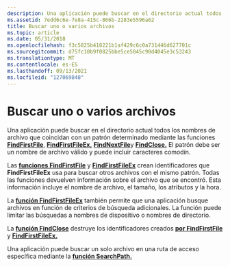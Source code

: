 ```yaml
---
description: Una aplicación puede buscar en el directorio actual todos los nombres de archivo que coincidan con un patrón determinado mediante las funciones FindFirstFile, FindFirstFileEx, FindNextFile y FindClose.
ms.assetid: 7edd6c6e-7e8a-415c-866b-2283e5596a62
title: Buscar uno o varios archivos
ms.topic: article
ms.date: 05/31/2018
ms.openlocfilehash: f3c5825b418221b1af429c6c0a731446d627701c
ms.sourcegitcommit: d75fc10b9f0825bbe5ce5045c90d4045e3c53243
ms.translationtype: MT
ms.contentlocale: es-ES
ms.lasthandoff: 09/13/2021
ms.locfileid: "127069848"
---
```

# <a name="searching-for-one-or-more-files"></a>Buscar uno o varios archivos

Una aplicación puede buscar en el directorio actual todos los nombres de archivo que coincidan con un patrón determinado mediante las funciones [**FindFirstFile**](/windows/desktop/api/FileAPI/nf-fileapi-findfirstfilea), [**FindFirstFileEx,**](/windows/desktop/api/FileAPI/nf-fileapi-findfirstfileexa) [**FindNextFile**](/windows/desktop/api/FileAPI/nf-fileapi-findnextfilea)y [**FindClose.**](/windows/desktop/api/FileAPI/nf-fileapi-findclose) El patrón debe ser un nombre de archivo válido y puede incluir caracteres comodín.

Las [**funciones FindFirstFile**](/windows/desktop/api/FileAPI/nf-fileapi-findfirstfilea) y [**FindFirstFileEx**](/windows/desktop/api/FileAPI/nf-fileapi-findfirstfileexa) crean identificadores que **FindFirstFileEx** usa para buscar otros archivos con el mismo patrón. Todas las funciones devuelven información sobre el archivo que se encontró. Esta información incluye el nombre de archivo, el tamaño, los atributos y la hora.

La [**función FindFirstFileEx**](/windows/desktop/api/FileAPI/nf-fileapi-findfirstfileexa) también permite que una aplicación busque archivos en función de criterios de búsqueda adicionales. La función puede limitar las búsquedas a nombres de dispositivo o nombres de directorio.

La [**función FindClose**](/windows/desktop/api/FileAPI/nf-fileapi-findclose) destruye los identificadores creados [**por FindFirstFile**](/windows/desktop/api/FileAPI/nf-fileapi-findfirstfilea) y [**FindFirstFileEx.**](/windows/desktop/api/FileAPI/nf-fileapi-findfirstfileexa)

Una aplicación puede buscar un solo archivo en una ruta de acceso específica mediante la [**función SearchPath.**](/windows/win32/api/processenv/nf-processenv-searchpatha)

 

 
